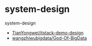 # system-design
system-design


- [TianYongwei/itstack-demo-design](https://github.com/TianYongwei/itstack-demo-design)
- [wangzhiwubigdata/God-Of-BigData](https://github.com/wangzhiwubigdata/God-Of-BigData/)
